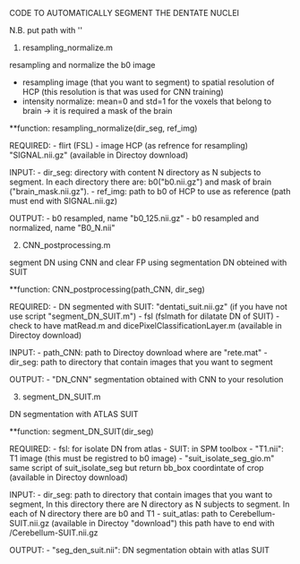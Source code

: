 CODE TO AUTOMATICALLY SEGMENT THE DENTATE NUCLEI

N.B. put path with ''

1) resampling_normalize.m

resampling and normalize the b0 image
- resampling image (that you want to segment) to spatial resolution of HCP (this resolution is that was used for CNN training)
- intensity normalize: mean=0 and std=1 for the voxels that belong to brain -> it is required a mask of the brain

**function: resampling_normalize(dir_seg, ref_img)

REQUIRED:
       - flirt (FSL)
       - image HCP (as refrence for resampling) "SIGNAL.nii.gz" (available in Directoy download)

INPUT: 
       - dir_seg: directory with content N directory as N subjects to segment. In each directory there are: b0("b0.nii.gz") and mask of brain ("brain_mask.nii.gz").
       - ref_img: path to b0 of HCP to use as reference (path must end with SIGNAL.nii.gz)


OUTPUT: 
      - b0 resampled, name "b0_125.nii.gz"
      - b0 resampled and normalized, name "B0_N.nii"

2) CNN_postprocessing.m

segment DN using CNN and clear FP using segmentation DN obteined with SUIT

**function: CNN_postprocessing(path_CNN, dir_seg)

REQUIRED:
       - DN segmented with SUIT: "dentati_suit.nii.gz" (if you have not use script "segment_DN_SUIT.m")
       - fsl (fslmath for dilatate DN of SUIT)
       - check to have matRead.m and dicePixelClassificationLayer.m (available in Directoy download)

INPUT:
       - path_CNN: path to Directoy download where are "rete.mat" 
       - dir_seg: path to directory that contain images that you want to segment

OUTPUT:
       - "DN_CNN" segmentation obtained with CNN to your resolution


3) segment_DN_SUIT.m

DN segmentation with ATLAS SUIT

**function: segment_DN_SUIT(dir_seg)

REQUIRED:
       - fsl: for isolate DN from atlas 
       - SUIT: in SPM toolbox
       - "T1.nii": T1 image (this must be registred to b0 image)
       - "suit_isolate_seg_gio.m" same script of suit_isolate_seg but return bb_box coordintate of crop (available in Directoy download)

INPUT:
       - dir_seg: path to directory that contain images that you want to segment, In this directory there are N directory as N subjects to segment. In each of N directory there are b0 and T1
	 - suit_atlas: path to Cerebellum-SUIT.nii.gz (available in Directoy "download") this path have to end with /Cerebellum-SUIT.nii.gz 
       
OUTPUT:
       - "seg_den_suit.nii": DN segmentation obtain with atlas SUIT
